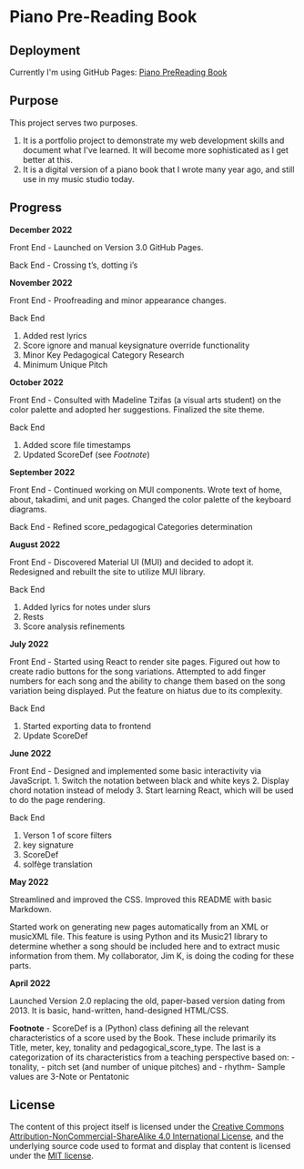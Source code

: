 # Piano Pre-Reading Book
## Deployment
Currently I'm using GitHub Pages: <a href="https://agh621.github.io/pianoPreReading/" target="_blank">Piano PreReading Book</a>

## Purpose
This project serves two purposes.
1. It is a portfolio project to demonstrate my web development skills and document what I've learned.  It will become more sophisticated as I get better at this.
2. It is a digital version of a piano book that I wrote many year ago, and still use in my music studio today.

## Progress
**December 2022**

Front End - Launched on Version 3.0 GitHub Pages.

Back End - Crossing t’s, dotting i’s

**November 2022**

Front End - Proofreading and minor appearance changes.

Back End
  1. Added rest lyrics
  2. Score ignore and manual keysignature override functionality
  3. Minor Key Pedagogical Category Research
  4. Minimum Unique Pitch

**October 2022**

Front End - Consulted with Madeline Tzifas (a visual arts student) on the color palette and adopted her suggestions.  Finalized the site theme.

Back End
  1. Added score file timestamps
  2. Updated ScoreDef (see _Footnote_)

**September 2022**

Front End - Continued working on MUI components. Wrote text of home, about, takadimi, and unit pages. Changed the color palette of the keyboard diagrams.

Back End - Refined score_pedagogical Categories determination

**August 2022**

Front End - Discovered Material UI (MUI) and decided to adopt it. Redesigned and rebuilt the site to utilize MUI library.

Back End
  1. Added lyrics for notes under slurs
  2. Rests  
  3. Score analysis refinements

**July 2022**

Front End - Started using React to render site pages. Figured out how to create radio buttons for the song variations.  Attempted to add finger numbers for each song and the ability to change them based on the song variation being displayed. Put the feature on hiatus due to its complexity. 

Back End
  1. Started exporting data to frontend 
  2. Update ScoreDef

**June 2022** 

Front End - Designed and implemented some basic interactivity via JavaScript.
    1. Switch the notation between black and white keys
    2. Display chord notation instead of melody
    3. Start learning React, which will be used to do the page rendering.

Back End
  1. Verson 1 of score filters
  2. key signature
  3. ScoreDef
  4. solfège translation

**May 2022**

Streamlined and improved the CSS.  Improved this README with basic Markdown.

Started work on generating new pages automatically from an XML or musicXML file.  This feature is using Python and its Music21 library to determine whether a song should be included here and to extract music information from them.  My collaborator, Jim K, is doing the coding for these parts.  

**April 2022**

Launched Version 2.0 replacing the old, paper-based version dating from 2013. It is basic, hand-written, hand-designed HTML/CSS.

**Footnote** - ScoreDef is a (Python) class defining all the relevant characteristics of a score used by the Book. These include primarily its Title, meter, key, tonality and pedagogical_score_type. The last is a categorization of its characteristics from a teaching perspective based on:
	 - tonality, 
	 - pitch set (and number of unique  pitches) and 
	 - rhythm- 
Sample values are 3-Note or Pentatonic

## License
The content of this project itself is licensed under the  <a rel="license" href="http://creativecommons.org/licenses/by-nc-sa/4.0/">Creative Commons Attribution-NonCommercial-ShareAlike 4.0 International License</a>, and the underlying source code used to format and display that content is licensed under the <a href="https://github.com/github/choosealicense.com/blob/gh-pages/LICENSE.md">MIT license</a>.
